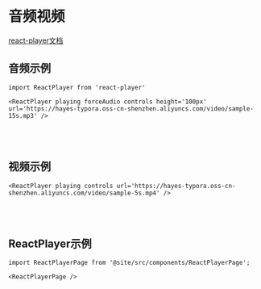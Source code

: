 # 音频视频
[react-player文档](https://www.npmjs.com/package/react-player)

## 音频示例
```mdx-code-block
import ReactPlayer from 'react-player'

<ReactPlayer playing forceAudio controls height='100px' url='https://hayes-typora.oss-cn-shenzhen.aliyuncs.com/video/sample-15s.mp3' />
```
<br></br>
## 视频示例
```mdx-code-block
<ReactPlayer playing controls url='https://hayes-typora.oss-cn-shenzhen.aliyuncs.com/video/sample-5s.mp4' />
```

<br></br>
## ReactPlayer示例
```mdx-code-block
import ReactPlayerPage from '@site/src/components/ReactPlayerPage';

<ReactPlayerPage />
```